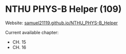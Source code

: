# NTHU PHYS-B Helper (109)
Website: [samuel21119.github.io/NTHU_PHYS-B_Helper](https://samuel21119.github.io/NTHU_PHYS-B_Helper/)  

Current available chapter:

- CH. 15
- CH. 16
